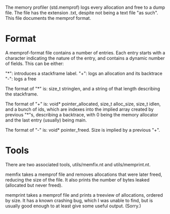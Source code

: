 The memory profiler (std.memprof) logs every allocation and free to a dump file. The file has the extension .txt, despite not being a text file "as such". This file documents the memprof format.

Format
======

A memprof-format file contains a number of entries. Each entry starts with a character indicating the nature of the entry, and contains a dynamic number of fields. This can be either:

"*": introduces a stackframe label.
"+": logs an allocation and its backtrace
"-": logs a free

The format of "*" is: size_t stringlen, and a string of that length describing the stackframe.

The format of "+" is: void* pointer_allocated, size_t alloc_size, size_t idlen, and a bunch of ids, which are indexes into the implied array created by previous "*"s, describing a backtrace, with 0 being the memory allocator and the last entry (usually) being main.

The format of "-" is: void* pointer_freed. Size is implied by a previous "+".

Tools
=====

There are two associated tools, utils/memfix.nt and utils/memprint.nt.

memfix takes a memprof file and removes allocations that were later freed, reducing the size of the file. It also prints the number of bytes leaked (allocated but never freed).

memprint takes a memprof file and prints a treeview of allocations, ordered by size. It has a known crashing bug, which I was unable to find, but is usually good enough to at least give some useful output. (Sorry.)

